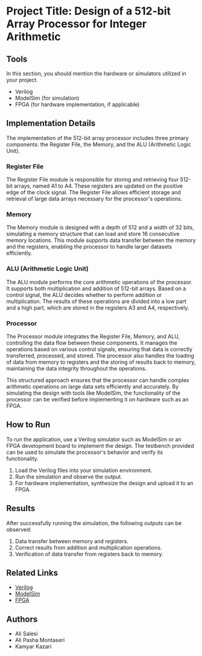 # Project Title: Design of a 512-bit Array Processor for Integer Arithmetic

## Tools

In this section, you should mention the hardware or simulators utilized in your project.

- Verilog
- ModelSim (for simulation)
- FPGA (for hardware implementation, if applicable)

## Implementation Details

The implementation of the 512-bit array processor includes three primary components: the Register File, the Memory, and the ALU (Arithmetic Logic Unit).

### Register File

The Register File module is responsible for storing and retrieving four 512-bit arrays, named A1 to A4. These registers are updated on the positive edge of the clock signal. The Register File allows efficient storage and retrieval of large data arrays necessary for the processor's operations.

### Memory

The Memory module is designed with a depth of 512 and a width of 32 bits, simulating a memory structure that can load and store 16 consecutive memory locations. This module supports data transfer between the memory and the registers, enabling the processor to handle larger datasets efficiently.

### ALU (Arithmetic Logic Unit)

The ALU module performs the core arithmetic operations of the processor. It supports both multiplication and addition of 512-bit arrays. Based on a control signal, the ALU decides whether to perform addition or multiplication. The results of these operations are divided into a low part and a high part, which are stored in the registers A3 and A4, respectively.

### Processor

The Processor module integrates the Register File, Memory, and ALU, controlling the data flow between these components. It manages the operations based on various control signals, ensuring that data is correctly transferred, processed, and stored. The processor also handles the loading of data from memory to registers and the storing of results back to memory, maintaining the data integrity throughout the operations.

This structured approach ensures that the processor can handle complex arithmetic operations on large data sets efficiently and accurately. By simulating the design with tools like ModelSim, the functionality of the processor can be verified before implementing it on hardware such as an FPGA.

## How to Run

To run the application, use a Verilog simulator such as ModelSim or an FPGA development board to implement the design. The testbench provided can be used to simulate the processor's behavior and verify its functionality.

1. Load the Verilog files into your simulation environment.
2. Run the simulation and observe the output.
3. For hardware implementation, synthesize the design and upload it to an FPGA.

## Results

After successfully running the simulation, the following outputs can be observed:

1. Data transfer between memory and registers.
2. Correct results from addition and multiplication operations.
3. Verification of data transfer from registers back to memory.

## Related Links

- [Verilog](https://en.wikipedia.org/wiki/Verilog)
- [ModelSim](https://www.mentor.com/products/fv/modelsim/)
- [FPGA](https://en.wikipedia.org/wiki/Field-programmable_gate_array)

## Authors

- Ali Salesi
- Ali Pasha Montaseri
- Kamyar Kazari

